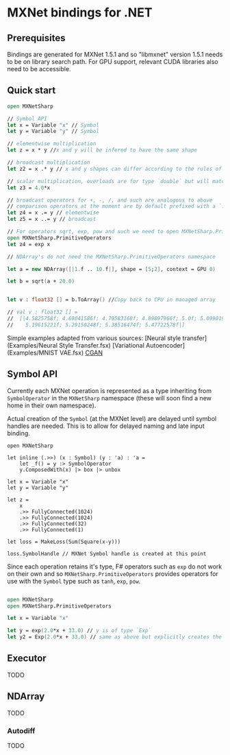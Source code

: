 # MXNet bindings for .NET

## Prerequisites 

Bindings are generated for MXNet 1.5.1 and so "libmxnet" version 1.5.1 needs to be on library search path. For GPU support, relevant CUDA libraries also need to be accessible. 

## Quick start 
```fsharp
open MXNetSharp

// Symbol API
let x = Variable "x" // Symbol
let y = Variable "y" // Symbol

// elementwise multiplication
let z = x * y //x and y will be infered to have the same shape

// broadcast multiplication
let z2 = x .* y // x and y shapes can differ according to the rules of MXNet broadcasting

// scalar multiplication, overloads are for type `double` but will match type of x
let z3 = 4.0*x

// broadcast operators for +, -, /, and such are analogous to above
// comparison operators at the moment are by default prefixed with a `.` and `..`  is used for broadcasting
let z4 = x .= y // elementwise
let z5 = x ..= y // broadcast

// For operators sqrt, exp, pow and such we need to open MXNetSharp.PrimitiveOperators
open MXNetSharp.PrimitiveOperators
let z4 = exp x

// NDArray's do not need the MXNetSharp.PrimitiveOperators namespace

let a = new NDArray([|1.f .. 10.f|], shape = [5;2], context = GPU 0)

let b = sqrt(a + 20.0)


let v : float32 [] = b.ToArray() //Copy back to CPU in managed array

// val v : float32 [] =
//  [|4.5825758f; 4.69041586f; 4.79583168f; 4.89897966f; 5.0f; 5.09901953f;
//    5.19615221f; 5.29150248f; 5.38516474f; 5.47722578f|]

```

Simple examples adapted from various sources:
[Neural style transfer](Examples/Neural Style Transfer.fsx)
[Variational Autoencoder](Examples/MNIST VAE.fsx)
[CGAN](Examples/CGAN.fsx)



## Symbol API

Currently each MXNet operation is represented as a type inheriting from `SymbolOperator` in the `MXNetSharp` namespace (these will soon find a new home in their own namespace). 


Actual creation of the `Symbol` (at the MXNet level) are delayed until symbol handles are needed. This is to allow for delayed naming and late input binding.
```
open MXNetSharp

let inline (.>>) (x : Symbol) (y : 'a) : 'a = 
    let _f() = y :> SymbolOperator
    y.ComposedWith(x) |> box |> unbox

let x = Variable "x"
let y = Variable "y"

let z = 
	x
	.>> FullyConnected(1024)
	.>> FullyConnected(1024)
	.>> FullyConnected(32)
	.>> FullyConnected(1)

let loss = MakeLoss(Sum(Square(x-y))) 

loss.SymbolHandle // MXNet Symbol handle is created at this point 

```

Since each operation retains it's type, F# operators such as `exp` do not work on their own and so `MXNetSharp.PrimitiveOperators` provides operators for use with
the `Symbol` type such as `tanh`, `exp`, `pow`.

```fsharp

open MXNetSharp
open MXNetSharp.PrimitiveOperators

let x = Variable "x"

let y = exp(2.0*x + 33.0) // y is of type `Exp`
let y2 = Exp(2.0*x + 33.0) // same as above but explicitly creates the `Exp` symbol type

```
## Executor 
TODO

## NDArray
TODO
### Autodiff
TODO





